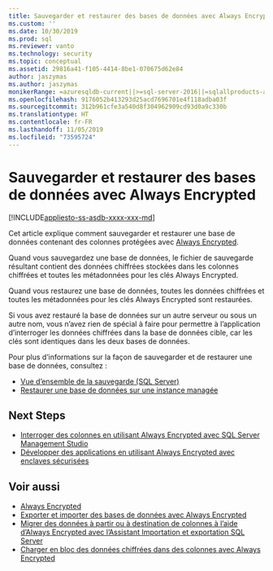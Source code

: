 ```yaml
---
title: Sauvegarder et restaurer des bases de données avec Always Encrypted | Microsoft Docs
ms.custom: ''
ms.date: 10/30/2019
ms.prod: sql
ms.reviewer: vanto
ms.technology: security
ms.topic: conceptual
ms.assetid: 29816a41-f105-4414-8be1-070675d62e84
author: jaszymas
ms.author: jaszymas
monikerRange: =azuresqldb-current||>=sql-server-2016||=sqlallproducts-allversions||>=sql-server-linux-2017||=azuresqldb-mi-current
ms.openlocfilehash: 9176052b413293d25acd7696701e4f118adba03f
ms.sourcegitcommit: 312b961cfe3a540d8f304962909cd93d0a9c330b
ms.translationtype: HT
ms.contentlocale: fr-FR
ms.lasthandoff: 11/05/2019
ms.locfileid: "73595724"
---
```

# <a name="backup-and-restore-databases-using-always-encrypted"></a>Sauvegarder et restaurer des bases de données avec Always Encrypted 
[!INCLUDE[appliesto-ss-asdb-xxxx-xxx-md](../../../includes/appliesto-ss-asdb-xxxx-xxx-md.md)]

Cet article explique comment sauvegarder et restaurer une base de données contenant des colonnes protégées avec [Always Encrypted](../../../relational-databases/security/encryption/always-encrypted-database-engine.md).

Quand vous sauvegardez une base de données, le fichier de sauvegarde résultant contient des données chiffrées stockées dans les colonnes chiffrées et toutes les métadonnées pour les clés Always Encrypted.

Quand vous restaurez une base de données, toutes les données chiffrées et toutes les métadonnées pour les clés Always Encrypted sont restaurées. 

Si vous avez restauré la base de données sur un autre serveur ou sous un autre nom, vous n’avez rien de spécial à faire pour permettre à l’application d’interroger les données chiffrées dans la base de données cible, car les clés sont identiques dans les deux bases de données.

Pour plus d’informations sur la façon de sauvegarder et de restaurer une base de données, consultez :
- [Vue d’ensemble de la sauvegarde (SQL Server)](../../backup-restore/backup-overview-sql-server.md)
- [Restaurer une base de données sur une instance managée](https://docs.microsoft.com/azure/sql-database/sql-database-managed-instance-get-started-restore)

## <a name="next-steps"></a>Next Steps
- [Interroger des colonnes en utilisant Always Encrypted avec SQL Server Management Studio](always-encrypted-query-columns-ssms.md)
- [Développer des applications en utilisant Always Encrypted avec enclaves sécurisées](always-encrypted-enclaves-client-development.md) 

## <a name="see-also"></a>Voir aussi
- [Always Encrypted](../../../relational-databases/security/encryption/always-encrypted-database-engine.md)
- [Exporter et importer des bases de données avec Always Encrypted](always-encrypted-migrate-using-bacpac.md)
- [Migrer des données à partir ou à destination de colonnes à l’aide d’Always Encrypted avec l’Assistant Importation et exportation SQL Server](always-encrypted-migrate-using-import-export-wizard.md)
- [Charger en bloc des données chiffrées dans des colonnes avec Always Encrypted](migrate-sensitive-data-protected-by-always-encrypted.md)
